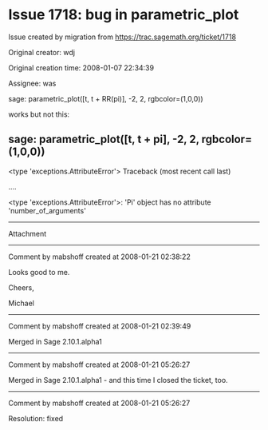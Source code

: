 # Issue 1718: bug in parametric_plot

Issue created by migration from https://trac.sagemath.org/ticket/1718

Original creator: wdj

Original creation time: 2008-01-07 22:34:39

Assignee: was

sage: parametric_plot([t, t + RR(pi)], -2, 2, rgbcolor=(1,0,0))

works but not this:

sage: parametric_plot([t, t + pi], -2, 2, rgbcolor=(1,0,0))
---------------------------------------------------------------------------
<type 'exceptions.AttributeError'>        Traceback (most recent call last)

....

<type 'exceptions.AttributeError'>: 'Pi' object has no attribute
'number_of_arguments'


---

Attachment


---

Comment by mabshoff created at 2008-01-21 02:38:22

Looks good to me.

Cheers,

Michael


---

Comment by mabshoff created at 2008-01-21 02:39:49

Merged in Sage 2.10.1.alpha1


---

Comment by mabshoff created at 2008-01-21 05:26:27

Merged in Sage 2.10.1.alpha1 - and this time I closed the ticket, too.


---

Comment by mabshoff created at 2008-01-21 05:26:27

Resolution: fixed
